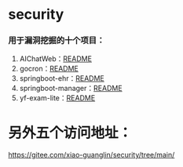 # security
### 用于漏洞挖掘的十个项目：

1. AIChatWeb：[README](AIChatWeb/README.md)
2. gocron：[README](gocron/README.md)
3. springboot-ehr：[README](springboot-ehr/README.md)
4. springboot-manager：[README](springboot-manager/README.md)
5. yf-exam-lite：[README](yf-exam-lite/README.md)

# 另外五个访问地址：
https://gitee.com/xiao-guanglin/security/tree/main/

